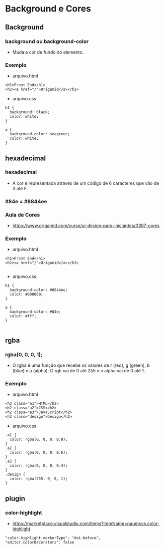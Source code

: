 # Background e Cores

## Background

### background ou background-color
* Muda a cor de fundo do elemento.

### Exemplo
- arquivo.html
```
<h1>Front End</h1>
<h2><a href="/">Origamid</a></h2>

```
- arquivo.css
```
h1 {
  background: black;
  color: white;
}

a {
  background-color: seagreen;
  color: white;
}

```
## hexadecimal

### hexadecimal
* A cor é representada através de um código de 6 caracteres que vão de 0 até F.

### #84e = #8844ee

### Aula de Cores
* https://www.origamid.com/curso/ui-design-para-iniciantes/0307-cores

### Exemplo
- arquivo.html
```
<h1>Front End</h1>
<h2><a href="/">Origamid</a></h2>


```
- arquivo.css
```
h1 {
  background-color: #8844ee;
  color: #000000;
}

a {
  background-color: #84e;
  color: #fff;
}


```

## rgba
### rgba(0, 0, 0, 1);
* O rgba é uma função que recebe os valores de r (red), g (green), b (blue) e a (alpha). O rgb vai de 0 até 255 e o alpha vai de 0 até 1.

### Exemplo
- arquivo.html
```
<h2 class="a1">HTML</h2>
<h2 class="a2">CSS</h2>
<h2 class="a3">JavaScript</h2>
<h2 class="design">Design</h2>

```
- arquivo.css
```
.a1 {
  color: rgba(0, 0, 0, 0.8);
}
.a2 {
  color: rgba(0, 0, 0, 0.6);
}
.a3 {
  color: rgba(0, 0, 0, 0.4);
}
.design {
  color: rgba(255, 0, 0, 1);
}

```

## plugin
### color-highlight
* https://marketplace.visualstudio.com/items?itemName=naumovs.color-highlight

```
"color-highlight.markerType": "dot-before",
"editor.colorDecorators": false
```